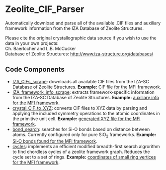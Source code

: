 # Zeolite_CIF_Parser
Automatically download and parse all of the available .CIF files and auxiliary framework information from the IZA Database of Zeolite Structures.

Please cite the original crystallographic data source if you wish to use the data in your own projects:\
Ch. Baerlocher and L.B. McCusker\
Database of Zeolite Structures: http://www.iza-structure.org/databases/

## Code Components
- [IZA_CIFs_scrape](Code/IZA_CIFs_scrape.py): downloads all available CIF files from the IZA-SC Database of Zeolite Structures. **Example:** [CIF file for the MFI framework](CIFs/MFI.cif). 
- [IZA_framework_info_scrape](Code/IZA_framework_info_scrape.py): extracts framework-specific information from the IZA-SC Database of Zeolite Structures. **Example:** [auxiliary info for the MFI framework](FrameworkInfo/MFI_data.csv). 
- [crystal_CIF_to_XYZ](Code/crystal_CIF_to_XYZ.py): converts CIF files to XYZ data by parsing and applying the included symmetry operations to the atomic coordinates in the primitive unit cell. **Example:** [generated XYZ file for the MFI framework](XYZs/MFI.csv). 
- [bond_search](Code/bond_search.py): searches for Si-O bonds based on distance between atoms. Currently configured only for pure SiO<sub>2</sub> frameworks. **Example:** [Si-O bonds found for the MFI framework](FrameworkBonds/MFI.csv). 
- [cycles](Code/cycles.py): implements an efficient modified breadth-first search algrorithm to find chordless cycles of a zeolite framework graph. Reduces the cycle set to a set of rings. **Example:** [coordinates of small ring vertices for the MFI framework](Rings/MFI_rings.csv). 

## 
